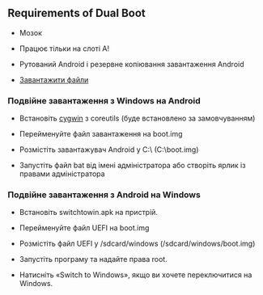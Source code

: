 ## Requirements of Dual Boot

- Мозок

- Працює тільки на слоті A!

- Рутований Android і резервне копіювання завантаження Android

- [Завантажити файли](https://github.com/erdilS/Port-Windows-11-Xiaomi-Pad-5/releases/tag/dualboot)

### Подвійне завантаження з Windows на Android

- Встановіть [сygwin](https://www.cygwin.com/setup-x86_64.exe) з coreutils (буде встановлено за замовчуванням)

- Перейменуйте файл завантаження на boot.img

- Розмістіть завантажувач Android у C:\ (C:\boot.img)

- Запустіть файл bat від імені адміністратора або створіть ярлик із правами адміністратора

### Подвійне завантаження з Android на Windows

- Встановіть switchtowin.apk на пристрій.

- Перейменуйте файл UEFI на boot.img

- Розмістіть файл UEFI у /sdcard/windows (/sdcard/windows/boot.img)

- Запустіть програму та надайте права root.

- Натисніть «Switch to Windows», якщо ви хочете переключитися на Windows.

